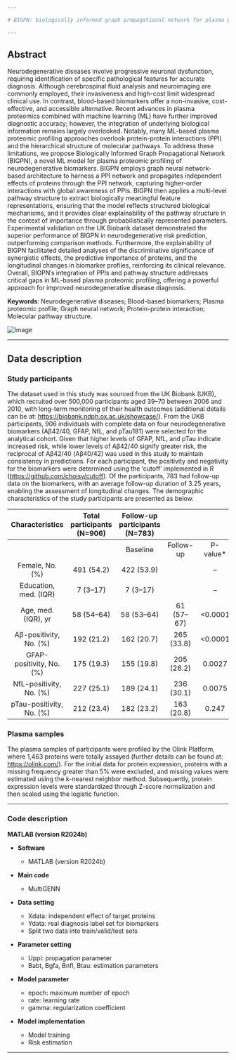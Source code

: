 ```yaml
---

# BIGPN: biologically informed graph propagational network for plasma proteomic profiling of neurodegenerative biomarkers

---
```


## Abstract
Neurodegenerative diseases involve progressive neuronal dysfunction, requiring identification of specific pathological features for accurate diagnosis. Although cerebrospinal fluid analysis and neuroimaging are commonly employed, their invasiveness and high-cost limit widespread clinical use. In contrast, blood-based biomarkers offer a non-invasive, cost-effective, and accessible alternative. Recent advances in plasma proteomics combined with machine learning (ML) have further improved diagnostic accuracy; however, the integration of underlying biological information remains largely overlooked. Notably, many ML-based plasma proteomic profiling approaches overlook protein-protein interactions (PPI) and the hierarchical structure of molecular pathways. To address these limitations, we propose Biologically Informed Graph Propagational Network (BIGPN), a novel ML model for plasma proteomic profiling of neurodegenerative biomarkers. BIGPN employs graph neural network-based architecture to harness a PPI network and propagates independent effects of proteins through the PPI network, capturing higher-order interactions with global awareness of PPIs. BIGPN then applies a multi-level pathway structure to extract biologically meaningful feature representations, ensuring that the model reflects structured biological mechanisms, and it provides clear explainability of the pathway structure in the context of importance through probabilistically represented parameters. Experimental validation on the UK Biobank dataset demonstrated the superior performance of BIGPN in neurodegenerative risk prediction, outperforming comparison methods. Furthermore, the explainability of BIGPN facilitated detailed analyses of the discriminative significance of synergistic effects, the predictive importance of proteins, and the longitudinal changes in biomarker profiles, reinforcing its clinical relevance. Overall, BIGPN’s integration of PPIs and pathway structure addresses critical gaps in ML-based plasma proteomic profiling, offering a powerful approach for improved neurodegenerative disease diagnosis.

<b>Keywords</b>: Neurodegenerative diseases; Blood-based biomarkers; Plasma proteomic profile; Graph neural network; Protein-protein interaction; Molecular pathway structure.

![Image](https://github.com/user-attachments/assets/6e0c0258-f663-43c2-957a-707f30cf7e80)

---

## Data description

### Study participants
The dataset used in this study was sourced from the UK Biobank (UKB), which recruited over 500,000 participants aged 39–70 between 2006 and 2010, with long-term monitoring of their health outcomes (additional details can be at: https://biobank.ndph.ox.ac.uk/showcase/). From the UKB participants, 906 individuals with complete data on four neurodegenerative biomarkers (Aβ42/40, GFAP, NfL, and pTau181) were selected for the analytical cohort. Given that higher levels of GFAP, NfL, and pTau indicate increased risk, while lower levels of Aβ42/40 signify greater risk, the reciprocal of Aβ42/40 (Aβ40/42) was used in this study to maintain consistency in predictions. For each participant, the positivity and negativity for the biomarkers were determined using the ‘cutoff’ implemented in R (https://github.com/choisy/cutoff). Of the participants, 783 had follow-up data on the biomarkers, with an average follow-up duration of 3.25 years, enabling the assessment of longitudinal changes. The demographic characteristics of the study participants are presented as below.

|      Characteristics     | Total participants (N=906) | Follow-up participants (N=783) |            |          |
|:------------------------:|:--------------------------:|:------------------------------:|:----------:|:--------:|
|                          |                            |            Baseline            |  Follow-up | P-value* |
|      Female, No. (%)     |         491 (54.2)         |          422   (53.9)          |            |     –    |
|   Education, med. (IQR)  |          7 (3–17)          |           7   (3–17)           |            |     –    |
|    Age, med. (IQR), yr   |         58 (54–64)         |           58 (53–64)           | 61 (57–67) |  <0.0001 |
|  Aβ-positivity, No. (%)  |         192 (21.2)         |           162 (20.7)           | 265 (33.8) |  <0.0001 |
| GFAP-positivity, No. (%) |         175 (19.3)         |           155 (19.8)           | 205 (26.2) |  0.0027  |
|  NfL-positivity, No. (%) |         227 (25.1)         |           189 (24.1)           | 236 (30.1) |  0.0075  |
| pTau-positivity, No. (%) |         212 (23.4)         |           182 (23.2)           | 163 (20.8) |   0.247  |

### Plasma samples
The plasma samples of participants were profiled by the Olink Platform, where 1,463 proteins were totally assayed (further details can be found at: https://olink.com/). For the initial data for protein expression, proteins with a missing frequency greater than 5% were excluded, and missing values were estimated using the k-nearest neighbor method. Subsequently, protein expression levels were standardized through Z-score normalization and then scaled using the logistic function.

---

### Code description

<b>MATLAB (version R2024b)</b>
- <b>Software</b>
  - MATLAB (version R2024b)

- <b>Main code</b>
  - MultiGENN

- <b>Data setting</b>
  - Xdata: independent effect of target proteins
  - Ydata: real diagnosis label set for biomarkers
  - Split two data into train/valid/test sets

- <b>Parameter setting</b>
  - Uppi: propagation parameter
  - Babt, Bgfa, Bnfl, Btau: estimation parameters

- <b>Model parameter</b>
  - epoch: maximum number of epoch
  - rate: learning rate
  - gamma: regularization coefficient

- <b>Model implementation</b>
  - Model training
  - Risk estimation

---
